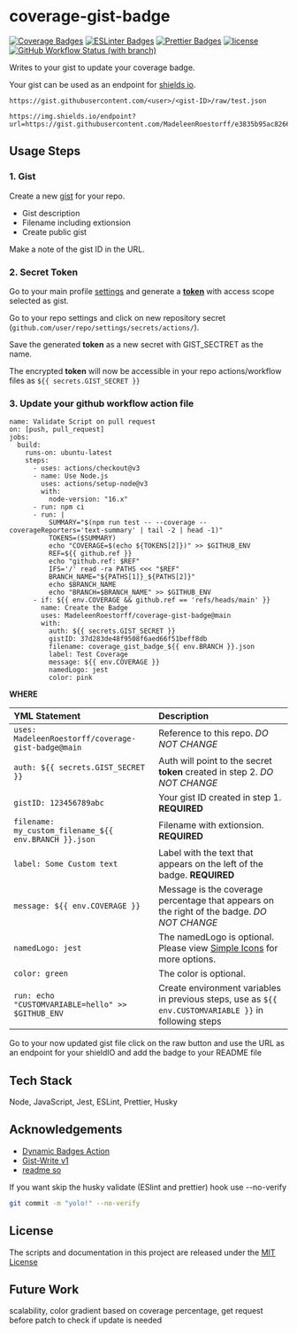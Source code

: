 # coverage-gist-badge

[![Coverage Badges](https://img.shields.io/endpoint?url=https://gist.githubusercontent.com/MadeleenRoestorff/37d283de48f9508f6aed66f51beff8db/raw/029c777fee5280f2e4e9c1b06ebf8dd13aea592b/coverage_gist_badge_heads_main.json)](https://jestjs.io/docs/mock-function-api)
[![ESLinter Badges](https://img.shields.io/badge/Linter-ESlint-4B32C3?logo=ESLint)](https://eslint.org/docs/latest/rules/)
[![Prettier Badges](https://img.shields.io/badge/Formater-Prettier-F7B93E?logo=Prettier)](https://prettier.io/docs/en/precommit.html)
[![license](https://img.shields.io/badge/License-MIT-F0047F.svg)](LICENSE)
[![GitHub Workflow Status (with branch)](https://img.shields.io/github/actions/workflow/status/MadeleenRoestorff/coverage-gist-badge/validate-script-pull.yml)](https://github.com/MadeleenRoestorff/coverage-gist-badge/actions)

Writes to your gist to update your coverage badge.

Your gist can be used as an endpoint for [shields io](https://shields.io/endpoint).

```
https://gist.githubusercontent.com/<user>/<gist-ID>/raw/test.json
```

```
https://img.shields.io/endpoint?url=https://gist.githubusercontent.com/MadeleenRoestorff/e3835b95ac826635d78b5d047b92b16a/raw/coveragebadge1.json
```

## Usage Steps

### 1. Gist

Create a new [gist](gist.github.com) for your repo.

- Gist description
- Filename including extionsion
- Create public gist

Make a note of the gist ID in the URL.

### 2. Secret Token

Go to your main profile [settings](https://github.com/settings/apps) and generate a [**token**](https://github.com/settings/tokens) with access scope selected as gist.

Go to your repo settings and click on new repository secret (`github.com/user/repo/settings/secrets/actions/`).

Save the generated **token** as a new secret with GIST_SECTRET as the name.

The encrypted **token** will now be accessible in your repo actions/workflow files as `${{ secrets.GIST_SECRET }}`

### 3. Update your github workflow action file

```YML
name: Validate Script on pull request
on: [push, pull_request]
jobs:
  build:
    runs-on: ubuntu-latest
    steps:
      - uses: actions/checkout@v3
      - name: Use Node.js
        uses: actions/setup-node@v3
        with:
          node-version: "16.x"
      - run: npm ci
      - run: |
          SUMMARY="$(npm run test -- --coverage --coverageReporters='text-summary' | tail -2 | head -1)"
          TOKENS=($SUMMARY)
          echo "COVERAGE=$(echo ${TOKENS[2]})" >> $GITHUB_ENV
          REF=${{ github.ref }}
          echo "github.ref: $REF"
          IFS='/' read -ra PATHS <<< "$REF"
          BRANCH_NAME="${PATHS[1]}_${PATHS[2]}"
          echo $BRANCH_NAME
          echo "BRANCH=$BRANCH_NAME" >> $GITHUB_ENV
      - if: ${{ env.COVERAGE && github.ref == 'refs/heads/main' }}
        name: Create the Badge
        uses: MadeleenRoestorff/coverage-gist-badge@main
        with:
          auth: ${{ secrets.GIST_SECRET }}
          gistID: 37d283de48f9508f6aed66f51beff8db
          filename: coverage_gist_badge_${{ env.BRANCH }}.json
          label: Test Coverage
          message: ${{ env.COVERAGE }}
          namedLogo: jest
          color: pink
```

**WHERE**

| YML Statement                                         | Description                                                                                           |
| :---------------------------------------------------- | :---------------------------------------------------------------------------------------------------- |
| `uses: MadeleenRoestorff/coverage-gist-badge@main`    | Reference to this repo. _DO NOT CHANGE_                                                               |
| `auth: ${{ secrets.GIST_SECRET }}`                    | Auth will point to the secret **token** created in step 2. _DO NOT CHANGE_                            |
| `gistID: 123456789abc`                                | Your gist ID created in step 1. **REQUIRED**                                                          |
| `filename: my_custom_filename_${{ env.BRANCH }}.json` | Filename with extionsion. **REQUIRED**                                                                |
| `label: Some Custom text`                             | Label with the text that appears on the left of the badge. **REQUIRED**                               |
| `message: ${{ env.COVERAGE }}`                        | Message is the coverage percentage that appears on the right of the badge. _DO NOT CHANGE_            |
| `namedLogo: jest`                                     | The namedLogo is optional. Please view [Simple Icons](https://simpleicons.org/) for more options.     |
| `color: green`                                        | The color is optional.                                                                                |
| `run: echo "CUSTOMVARIABLE=hello" >> $GITHUB_ENV`     | Create environment variables in previous steps, use as `${{ env.CUSTOMVARIABLE }}` in following steps |

Go to your now updated gist file click on the raw button and use the URL as an endpoint for your shieldIO
and add the badge to your README file

## Tech Stack

Node, JavaScript, Jest, ESLint, Prettier, Husky

## Acknowledgements

- [Dynamic Badges Action](https://github.com/Schneegans/dynamic-badges-action)
- [Gist-Write v1](https://github.com/sergeysova/gist-read-action)
- [readme so](https://readme.so/)

If you want skip the husky validate (ESlint and prettier) hook use --no-verify

```bash
git commit -m "yolo!" --no-verify
```

## License

The scripts and documentation in this project are released under the [MIT License](LICENSE)

## Future Work

scalability,
color gradient based on coverage percentage,
get request before patch to check if update is needed

